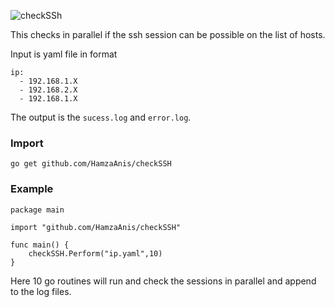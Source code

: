![checkSSh](https://socialify.git.ci/hamzaanis/checkSSh/image?font=Inter&forks=1&issues=1&language=1&pulls=1&stargazers=1&theme=Light)

This checks in parallel if the ssh session can be possible on the list of hosts.

Input is yaml file in format

```
ip:
  - 192.168.1.X
  - 192.168.2.X
  - 192.168.1.X
```

The output is the `sucess.log` and `error.log`.

### Import

```
go get github.com/HamzaAnis/checkSSH
```

### Example

```
package main

import "github.com/HamzaAnis/checkSSH"

func main() {
	checkSSH.Perform("ip.yaml",10)
}
```

Here 10 go routines will run and check the sessions in parallel and append to the log files.
